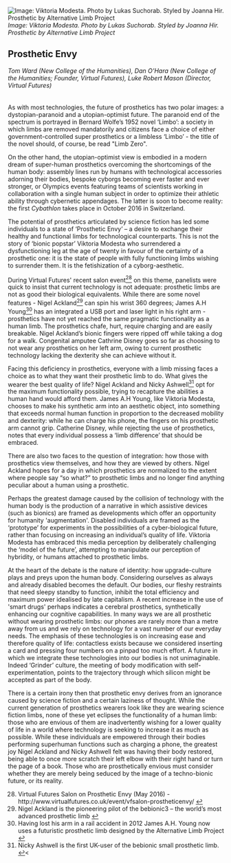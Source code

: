 ![Image: Viktoria Modesta. Photo by Lukas Suchorab. Styled by Joanna Hir. Prosthetic by Alternative Limb Project
](images/22.jpg)
*Image: Viktoria Modesta. Photo by Lukas Suchorab. Styled by Joanna Hir. Prosthetic by Alternative Limb Project*

## Prosthetic Envy

_Tom Ward (New College of the Humanities), Dan O’Hara (New College of the Humanities; Founder, Virtual Futures), Luke Robert Mason (Director, Virtual Futures)_
<br />
<br />
<br />
As with most technologies, the future of prosthetics has two polar images: a dystopian-paranoid and a utopian-optimist future. The paranoid end of the spectrum is portrayed in Bernard Wolfe’s 1952 novel  ‘Limbo’: a society in which limbs are removed mandatorily and citizens face a choice of either government-controlled super prosthetics or a limbless ‘Limbo’ - the title of the novel should, of course, be read "Limb Zero". 

On the other hand, the utopian-optimist view is embodied in a modern dream of super-human prosthetics overcoming the shortcomings of the human body: assembly lines run by humans with technological accessories adorning their bodies, bespoke cyborgs becoming ever faster and ever stronger, or Olympics events featuring teams of scientists working in collaboration with a single human subject in order to optimize their athletic ability through cybernetic appendages. The latter is soon to become reality: the first _Cybathlon_ takes place in October 2016 in Switzerland.

The potential of prosthetics articulated by science fiction has led some individuals to a state of ‘Prosthetic Envy’ – a desire to exchange their healthy and functional limbs for technological counterparts. This is not the story of ‘bionic popstar’ Viktoria Modesta who surrendered a dysfunctioning leg at the age of twenty in favour of the certainty of a prosthetic one: it is the state of people with fully functioning limbs wishing to surrender them. It is the fetishization of a cyborg-aesthetic.

During Virtual Futures' recent salon event[<sup>28</sup>](#fn28)<a id="fnref28"> on this theme, panelists were quick to insist that current technology is not adequate: prosthetic limbs are not as good their biological equivalents. While there are some novel features - Nigel Ackland[<sup>29</sup>](#fn29)<a id="fnref29"> can spin his wrist 360 degrees; James A.H Young[<sup>30</sup>](#fn30)<a id="fnref30"> has an integrated a USB port and laser light in his right arm - prosthetics have not yet reached the same pragmatic functionality as a human limb. The prosthetics chafe, hurt, require charging and are easily breakable. Nigel Ackland’s bionic fingers were ripped off while taking a dog for a walk. Congenital amputee Cathrine Disney goes so far as choosing to not wear any prosthetics on her left arm, owing to current prosthetic technology lacking the dexterity she can achieve without it.

Facing this deficiency in prosthetics, everyone with a limb missing faces a choice as to what they want their prosthetic limb to do. What gives the wearer the best quality of life? Nigel Ackland and Nicky Ashwell[<sup>31</sup>](#fn31)<a id="fnref31"> opt for the maximum functionality possible, trying to recapture the abilities a human hand would afford them. James A.H Young, like Viktoria Modesta, chooses to make his synthetic arm into an aesthetic object, into something that exceeds normal human function in proportion to the decreased mobility and dexterity: while he can charge his phone, the fingers on his prosthetic arm cannot grip. Catherine Disney, while rejecting the use of prosthetics, notes that every individual possess a ‘limb difference’ that should be embraced. 

There are also two faces to the question of integration: how those with prosthetics view themselves, and how they are viewed by others. Nigel Ackland hopes for a day in which prosthetics are normalized to the extent where people say “so what?” to prosthetic limbs and no longer find anything peculiar about a human using a prosthetic. 

Perhaps the greatest damage caused by the collision of technology with the human body is the production of a narrative in which assistive devices (such as bionics) are framed as developments which offer an opportunity for humanity 'augmentation'. Disabled individuals are framed as the ‘prototype’ for experiments in the possibilities of a cyber-biological future, rather than focusing on increasing an individual’s quality of life. Viktoria Modesta has embraced this media perception by deliberately challenging the ‘model of the future’, attempting to manipulate our perception of hybridity, or humans attached to prosthetic limbs.

At the heart of the debate is the nature of identity: how upgrade-culture plays and preys upon the human body. Considering ourselves as always and already disabled becomes the default. Our bodies, our fleshy restraints that need sleepy standby to function, inhibit the total efficiency and maximum power idealised by late capitalism. A recent increase in the use of 'smart drugs'  perhaps indicates a cerebral prosthetics, synthetically enhancing our cognitive capabilities. In many ways we are all prosthetic without wearing prosthetic limbs: our phones are rarely more than a metre away from us and we rely on technology for a vast number of our everyday needs. The emphasis of these technologies is on increasing ease and therefore quality of life: contactless exists because we considered inserting a card and pressing four numbers on a pinpad too much effort. A future in which we integrate these technologies into our bodies is not unimaginable. Indeed ‘Grinder’ culture, the meeting of body modification with self-experimentation, points to the trajectory through which silicon might be accepted as part of the body.

There is a certain irony then that prosthetic envy derives from an ignorance caused by science fiction and a certain laziness of  thought. While the current generation of prosthetics wearers look like they are wearing science fiction limbs, none of these yet eclipses the functionality of a human limb: those who are envious of them are inadvertently wishing for a lower quality of life in a world where technology is seeking to increase it as much as possible. While these individuals are empowered through their bodies performing superhuman functions such as charging a phone, the greatest joy Nigel Ackland and Nicky Ashwell felt was having their body restored, being able to once more scratch  their left elbow with their right hand or turn the page of a book. Those who are prosthetically envious must consider whether they are merely being seduced by the image of a techno-bionic future, or its reality.

<ol start="28">
<li id="fn28">Virtual Futures Salon on Prosthetic Envy (May 2016) - http://www.virtualfutures.co.uk/event/vfsalon-prostheticenvy/ <a href="#fnref28">↩</a></li>
<li id="fn29">Nigel Ackland is the pioneering pilot of the bebionic3 – the world’s most advanced prosthetic limb <a href="#fnref29">↩</a></li>
<li id="fn30">Having lost his arm in a rail accident in 2012 James A.H. Young now uses a futuristic prosthetic limb designed by the Alternative Limb Project <a href="#fnref30">↩</a></li>
<li id="fn31">Nicky Ashwell is the first UK-user of the bebionic small prosthetic limb. <a href="#fnref31">↩</a><</li>
</ol>
